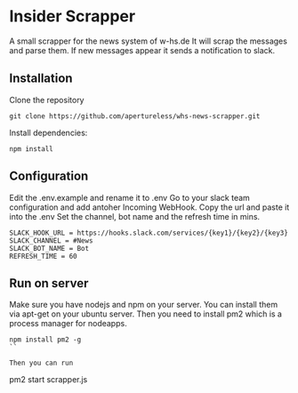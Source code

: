 # Insider Scrapper

A small scrapper for the news system of w-hs.de
It will scrap the messages and parse them. If new messages appear it sends a notification to slack.

## Installation
Clone the repository

```
git clone https://github.com/apertureless/whs-news-scrapper.git
```

Install dependencies:

```
npm install
```

## Configuration

Edit the .env.example and rename it to .env
Go to your slack team configuration and add antoher Incoming WebHook.
Copy the url and paste it into the .env
Set the channel, bot name and the refresh time in mins.

```
SLACK_HOOK_URL = https://hooks.slack.com/services/{key1}/{key2}/{key3}
SLACK_CHANNEL = #News
SLACK_BOT_NAME = Bot
REFRESH_TIME = 60
```

## Run on server

Make sure you have nodejs and npm on your server. You can install them via apt-get on your ubuntu server.
Then you need to install pm2 which is a process manager for nodeapps.

```
npm install pm2 -g
``

Then you can run

```
pm2 start scrapper.js
```

